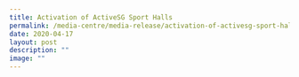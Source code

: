 ```yaml
---
title: Activation of ActiveSG Sport Halls
permalink: /media-centre/media-release/activation-of-activesg-sport-halls/
date: 2020-04-17
layout: post
description: ""
image: ""
---
```

